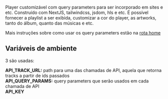 Player customizável com query parameters para ser incorporado em sites e etc. Construído com NextJS, tailwindcss, jsdom, hls e etc. É possível fornecer a playlist a ser exibida, customizar a cor do player, as artworks, tanto do álbum, quanto das músicas e etc.

Mais instruções sobre como usar os query parameters estão na [rota home](https://soundplayer.vercel.app/)

## Variáveis de ambiente
3 são usadas:

**API_TRACK_URL:** path para uma das chamadas de API, aquela que retorna tracks a partir de ids passados  
**API_QUERY_PARAMS:** query parameters que serão usados em cada chamada de API  
**API_KEY**